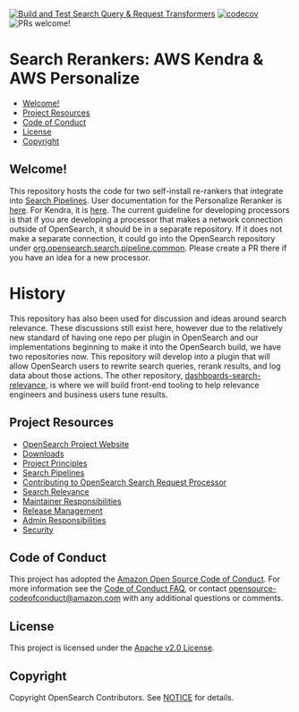 [![Build and Test Search Query & Request Transformers](https://github.com/opensearch-project/search-processor/actions/workflows/CI.yml/badge.svg)](https://github.com/opensearch-project/search-processor/actions/workflows/CI.yml)
[![codecov](https://codecov.io/gh/opensearch-project/search-processor/branch/main/graph/badge.svg?token=PYQO2GW39S)](https://codecov.io/gh/opensearch-project/search-processor)
![PRs welcome!](https://img.shields.io/badge/PRs-welcome!-success)

# Search Rerankers: AWS Kendra & AWS Personalize
- [Welcome!](#welcome)
- [Project Resources](#project-resources)
- [Code of Conduct](#code-of-conduct)
- [License](#license)
- [Copyright](#copyright)

## Welcome!
This repository hosts the code for two self-install re-rankers that integrate into [Search Pipelines](https://opensearch.org/docs/latest/search-plugins/search-pipelines/index/). User documentation for the Personalize Reranker is [here](https://opensearch.org/docs/latest/search-plugins/search-pipelines/personalize-search-ranking/). For Kendra, it is [here](https://opensearch.org/docs/latest/search-plugins/search-relevance/index/#reranking-results-with-kendra-intelligent-ranking-for-opensearch). The current guideline for developing processors is that if you are developing a processor that makes a network connection outside of OpenSearch, it should be in a separate repository. If it does not make a separate connection, it could go into the OpenSearch repository under [org.opensearch.search.pipeline.common](https://github.com/opensearch-project/OpenSearch/tree/a08d588691c3b232e65d73b0a0c2fc5c72c870cf/modules/search-pipeline-common). Please create a PR there if you have an idea for a new processor.


# History
This repository has also been used for discussion and ideas around search relevance. These discussions still exist here, however due to the relatively new standard of having one repo per plugin in OpenSearch and our implementations beginning to make it into the OpenSearch build, we have two repositories now. This repository will develop into a plugin that will allow OpenSearch users to rewrite search queries, rerank results, and log data about those actions. The other repository, [dashboards-search-relevance](https://www.github.com/opensearch-projects/dashboards-search-relevance), is where we will build front-end tooling to help relevance engineers and business users tune results. 

## Project Resources

* [OpenSearch Project Website](https://opensearch.org/)
* [Downloads](https://opensearch.org/downloads.html)
* [Project Principles](https://opensearch.org/#principles)
* [Search Pipelines](https://opensearch.org/docs/latest/search-plugins/search-pipelines/index/)
* [Contributing to OpenSearch Search Request Processor](CONTRIBUTING.md)
* [Search Relevance](RELEVANCE.md)
* [Maintainer Responsibilities](MAINTAINERS.md)
* [Release Management](RELEASING.md)
* [Admin Responsibilities](ADMINS.md)
* [Security](SECURITY.md)


## Code of Conduct

This project has adopted the [Amazon Open Source Code of Conduct](CODE_OF_CONDUCT.md). For more information see the [Code of Conduct FAQ](https://aws.github.io/code-of-conduct-faq), or contact [opensource-codeofconduct@amazon.com](mailto:opensource-codeofconduct@amazon.com) with any additional questions or comments.

## License

This project is licensed under the [Apache v2.0 License](LICENSE).

## Copyright

Copyright OpenSearch Contributors. See [NOTICE](NOTICE) for details.
